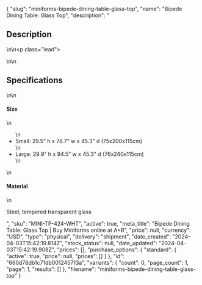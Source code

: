 {
  "slug": "miniforms-bipede-dining-table-glass-top",
  "name": "Bipede Dining Table: Glass Top",
  "description": "<h2>Description</h2>\n<!-- split -->\n<p class=\"lead\"><br></p>\n<!-- split -->\n<h2>Specifications</h2>\n<!-- split -->\n<h4>Size</h4>\n<ul>\n<li>Small: 29.5\" h x 78.7\" w x 45.3\" d (75x200x115cm)</li>\n<li>Large: 29.9\" h x 94.5\" w x 45.3\" d (76x240x115cm)</li>\n</ul>\n<h4>Material</h4>\n<p>Steel, tempered transparent glass</p>",
  "sku": "MINI-TP-424-WHT",
  "active": true,
  "meta_title": "Bipede Dining Table: Glass Top | Buy Miniforms online at A+R",
  "price": null,
  "currency": "USD",
  "type": "physical",
  "delivery": "shipment",
  "date_created": "2024-04-03T15:42:19.814Z",
  "stock_status": null,
  "date_updated": "2024-04-03T15:42:19.908Z",
  "prices": [],
  "purchase_options": {
    "standard": {
      "active": true,
      "price": null,
      "prices": []
    }
  },
  "id": "660d78db1c71db001245713a",
  "variants": {
    "count": 0,
    "page_count": 1,
    "page": 1,
    "results": []
  },
  "filename": "miniforms-bipede-dining-table-glass-top"
}